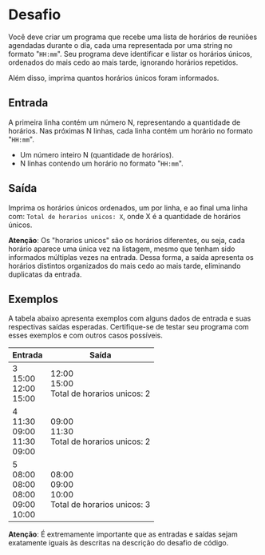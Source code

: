 # Desafio

Você deve criar um programa que recebe uma lista de horários de reuniões agendadas durante o dia, cada uma representada por uma string no formato "`HH:mm`". Seu programa deve identificar e listar os horários únicos, ordenados do mais cedo ao mais tarde, ignorando horários repetidos.

Além disso, imprima quantos horários únicos foram informados.

## Entrada

A primeira linha contém um número N, representando a quantidade de horários. Nas próximas N linhas, cada linha contém um horário no formato "`HH:mm`".

- Um número inteiro N (quantidade de horários).
- N linhas contendo um horário no formato "`HH:mm`".

## Saída

Imprima os horários únicos ordenados, um por linha, e ao final uma linha com:
`Total de horarios unicos: X`, onde X é a quantidade de horários únicos.

**Atenção**: Os "horarios unicos" são os horários diferentes, ou seja, cada horário aparece uma única vez na listagem, mesmo que tenham sido informados múltiplas vezes na entrada. Dessa forma, a saída apresenta os horários distintos organizados do mais cedo ao mais tarde, eliminando duplicatas da entrada.

## Exemplos

A tabela abaixo apresenta exemplos com alguns dados de entrada e suas respectivas saídas esperadas. Certifique-se de testar seu programa com esses exemplos e com outros casos possíveis.

<table><thead>
  <tr>
    <th><b>Entrada</b></th>
    <th><b>Saída</b></th>
  </tr></thead>
<tbody>
  <tr>
    <td>3<br>15:00<br>12:00<br>15:00</td>
    <td>12:00<br>15:00<br>Total de horarios unicos: 2</td>
  </tr>
  <tr>
    <td>4<br>11:30<br>09:00<br>11:30<br>09:00</td>
    <td>09:00<br>11:30<br>Total de horarios unicos: 2</td>
  </tr>
  <tr>
    <td>5<br>08:00<br>08:00<br>08:00<br>09:00<br>10:00</td>
    <td>08:00<br>09:00<br>10:00<br>Total de horarios unicos: 3</td>
  </tr>
</tbody>
</table>

**Atenção**: É extremamente importante que as entradas e saídas sejam exatamente iguais às descritas na descrição do desafio de código.

